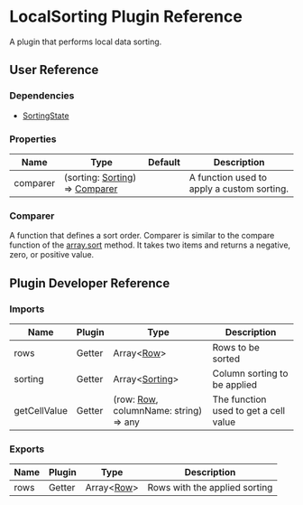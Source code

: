 # LocalSorting Plugin Reference

A plugin that performs local data sorting.

## User Reference

### Dependencies

- [SortingState](sorting-state.md)

### Properties

Name | Type | Default | Description
-----|------|---------|------------
comparer | (sorting: [Sorting](sorting-state.md#sorting)) => [Comparer](#comparer) | | A function used to apply a custom sorting.

### Comparer

A function that defines a sort order. Comparer is similar to the compare function of the [array.sort](https://www.w3schools.com/js/js_array_sort.asp) method. It takes two items and returns a negative, zero, or positive value.


## Plugin Developer Reference

### Imports

Name | Plugin | Type | Description
-----|--------|------|------------
rows | Getter | Array&lt;[Row](grid.md#row)&gt; | Rows to be sorted
sorting | Getter | Array&lt;[Sorting](sorting-state.md#sorting)&gt; | Column sorting to be applied
getCellValue | Getter | (row: [Row](grid.md#row), columnName: string) => any | The function used to get a cell value

### Exports

Name | Plugin | Type | Description
-----|--------|------|------------
rows | Getter | Array&lt;[Row](grid.md#row)&gt; | Rows with the applied sorting


